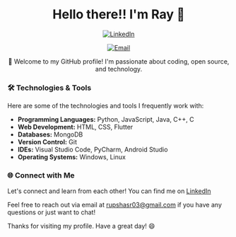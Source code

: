 <h1 align="center">Hello there!! I'm Ray 👋</h1>

<p align="center">
  <a href="https://www.linkedin.com/in/rupshasingharay/">
    <img src="https://img.shields.io/badge/LinkedIn-Connect-0077B5?logo=linkedin&style=for-the-badge" alt="LinkedIn">
  </a>
</p>

<p align="center">  
  <a href="mailto:rupshasr03@gmail.com">
    <img src="https://img.shields.io/badge/Email-Contact-D14836?logo=gmail&style=for-the-badge" alt="Email">
  </a>
</p>

<p align="center">
  🚀 Welcome to my GitHub profile! I'm passionate about coding, open source, and technology.
</p>

### 🛠️ Technologies & Tools

Here are some of the technologies and tools I frequently work with:

- **Programming Languages:** Python, JavaScript, Java, C++, C
- **Web Development:** HTML, CSS, Flutter
- **Databases:** MongoDB
- **Version Control:** Git
- **IDEs:** Visual Studio Code, PyCharm, Android Studio
- **Operating Systems:** Windows, Linux


### 🌐 Connect with Me

Let's connect and learn from each other! You can find me on [LinkedIn](https://www.linkedin.com/in/rupshasingharay/)

Feel free to reach out via email at rupshasr03@gmail.com if you have any questions or just want to chat!

Thanks for visiting my profile. Have a great day! 😄
